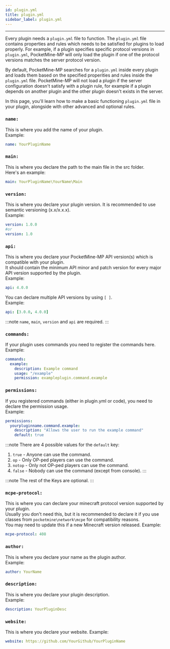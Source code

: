 ```yaml
---
id: plugin.yml
title: plugin.yml
sidebar_label: plugin.yml
---
```

___

<!-- TODO: Improve English explanation -->

Every plugin needs a `plugin.yml` file to function. The `plugin.yml` file contains properties and rules which needs to be satisfied for plugins to load properly. For example, if a plugin specifies specific protocol versions in `plugin.yml`, PocketMine-MP will only load the plugin if one of the protocol versions matches the server protocol version.

By default, PocketMine-MP searches for a `plugin.yml` inside every plugin and loads them based on the specified properities and rules inside the `plugin.yml` file. PocketMine-MP will not load a plugin if the server configuration doesn't satisfy with a plugin rule, for example if a plugin depends on another plugin and the other plugin doesn't exists in the server.

In this page, you'll learn how to make a basic functioning `plugin.yml` file in your plugin, alongside with other advanced and optional rules.

### `name:`
This is where you add the name of your plugin.  
Example:
```yaml
name: YourPluginName
```

### `main:`
This is where you declare the path to the main file in the src folder.  
Here's an example:
```yaml
main: YourPluginName\YourName\Main
```

### `version:`
This is where you declare your plugin version. It is recommended to use semantic versioning (x.x/x.x.x).  
Example:
```yaml
version: 1.0.0
#or
version: 1.0
```

### `api:`
This is where you declare your PocketMine-MP API version(s) which is compatible with your plugin.  
It should contain the minimum API minor and patch version for every major API version supported by the plugin.  
Example:
```yaml
api: 4.0.0
```
You can declare multiple API versions by using `[ ]`.  
Example:
```yaml
api: [3.0.0, 4.0.0]
```

:::note
`name`, `main`, `version` and `api` are required.
:::

### `commands:`
If your plugin uses commands you need to register the commands here.  
Example:
```yaml
commands:
  example:
    description: Example command
    usage: "/example"
    permission: exampleplugin.command.example
```

### `permissions:`
If you registered commands (either in plugin.yml or code), you need to declare the permission usage.  
Example:
```yaml
permissions:
  yourpluginname.command.example:
    description: "Allows the user to run the example command"
    default: true
```
:::note 
There are 4 possible values for the `default` key:
1. `true` - Anyone can use the command.
2. `op` - Only OP-ped players can use the command.
3. `notop` - Only not OP-ped players can use the command.
4. `false` - Nobody can use the command (except from console).
:::

:::note
The rest of the Keys are optional.
:::

### `mcpe-protocol:`
This is where you can declare your minecraft protocol version supported by your plugin.  
Usually you don't need this, but it is recommended to declare it if you use classes from `pocketmine\network\mcpe` for compatibility reasons.  
You may need to update this if a new Minecraft version released.
Example:
```yaml
mcpe-protocol: 408
```

### `author:`
This is where you declare your name as the plugin author.  
Example:
```yaml
author: YourName
```

### `description:`
This is where you  declare your plugin description.  
Example:
```yaml
description: YourPluginDesc
```

### `website:`
This is where you declare your website.
Example:
```yaml
website: https://github.com/YourGithub/YourPluginName
```